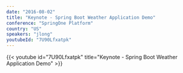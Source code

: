 ```yaml
---
date: "2016-08-02"
title: "Keynote - Spring Boot Weather Application Demo"
conference: "SpringOne Platform"
country: "US"
speakers: "jlong"
youtubeId: "7U90Lfxatpk"
---
```


{{< youtube id="7U90Lfxatpk" title="Keynote - Spring Boot Weather Application Demo" >}} 
